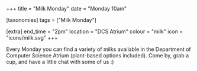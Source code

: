 +++
title = "Milk Monday"
date = "Monday 10am"

[taxonomies]
tags = ["Milk Monday"]

[extra]
end_time = "2pm"
location = "DCS Atrium"
colour = "milk"
icon = "icons/milk.svg"
+++

Every Monday you can find a variety of milks available in the Department of Computer Science Atrium (plant-based options included). Come by, grab a cup, and have a little chat with some of us :)